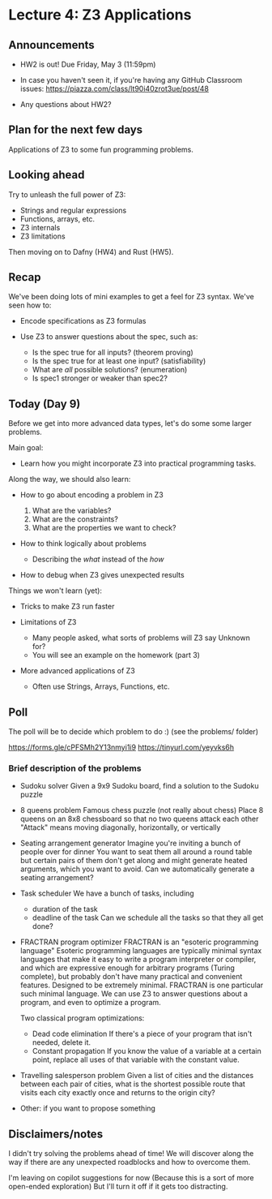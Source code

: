 # Lecture 4: Z3 Applications

## Announcements

- HW2 is out! Due Friday, May 3 (11:59pm)

- In case you haven't seen it, if you're having any GitHub Classroom issues:
https://piazza.com/class/lt90i40zrot3ue/post/48

- Any questions about HW2?

## Plan for the next few days

Applications of Z3 to some fun programming problems.

## Looking ahead

Try to unleash the full power of Z3:
- Strings and regular expressions
- Functions, arrays, etc.
- Z3 internals
- Z3 limitations

Then moving on to Dafny (HW4) and Rust (HW5).

## Recap

We've been doing lots of mini examples to get a feel for Z3 syntax.
We've seen how to:

- Encode specifications as Z3 formulas

- Use Z3 to answer questions about the spec, such as:

  + Is the spec true for all inputs? (theorem proving)
  + Is the spec true for at least one input? (satisfiability)
  + What are *all* possible solutions? (enumeration)
  + Is spec1 stronger or weaker than spec2?

## Today (Day 9)

Before we get into more advanced data types, let's do some
some larger problems.

Main goal:
- Learn how you might incorporate Z3 into practical
  programming tasks.

Along the way, we should also learn:

- How to go about encoding a problem in Z3
  1. What are the variables?
  2. What are the constraints?
  3. What are the properties we want to check?

- How to think logically about problems
  + Describing the *what* instead of the *how*

- How to debug when Z3 gives unexpected results

Things we won't learn (yet):

- Tricks to make Z3 run faster

- Limitations of Z3
  + Many people asked, what sorts of problems will Z3 say Unknown for?
  + You will see an example on the homework (part 3)

- More advanced applications of Z3
  + Often use Strings, Arrays, Functions, etc.

## Poll

The poll will be to decide which problem to do :)
(see the problems/ folder)

https://forms.gle/cPFSMh2Y13nmyi1i9
https://tinyurl.com/yeyvks6h

### Brief description of the problems

- Sudoku solver
  Given a 9x9 Sudoku board, find a solution to the Sudoku puzzle

- 8 queens problem
  Famous chess puzzle (not really about chess)
  Place 8 queens on an 8x8 chessboard so that no two queens attack each other
  "Attack" means moving diagonally, horizontally, or vertically

- Seating arrangement generator
  Imagine you're inviting a bunch of people over for dinner
  You want to seat them all around a round table
  but certain pairs of them don't get along and might generate
  heated arguments, which you want to avoid.
  Can we automatically generate a seating arrangement?

- Task scheduler
  We have a bunch of tasks, including
  + duration of the task
  + deadline of the task
  Can we schedule all the tasks so that they all get done?

- FRACTRAN program optimizer
  FRACTRAN is an "esoteric programming language"
  Esoteric programming languages are typically minimal
  syntax languages that make it easy to write a program
  interpreter or compiler, and which are expressive enough
  for arbitrary programs (Turing complete), but probably
  don't have many practical and convenient features.
  Designed to be extremely minimal.
  FRACTRAN is one particular such minimal language.
  We can use Z3 to answer questions about a program,
  and even to optimize a program.

  Two classical program optimizations:
  + Dead code elimination
    If there's a piece of your program that isn't needed,
    delete it.
  + Constant propagation
    If you know the value of a variable at a certain point,
    replace all uses of that variable with the constant value.

- Travelling salesperson problem
  Given a list of cities and the distances between each pair of cities,
  what is the shortest possible route that visits each city exactly once
  and returns to the origin city?

- Other: if you want to propose something

## Disclaimers/notes

I didn't try solving the problems ahead of time!
We will discover along the way if there are any unexpected
roadblocks and how to overcome them.

I'm leaving on copilot suggestions for now
(Because this is a sort of more open-ended exploration)
But I'll turn it off if it gets too distracting.
